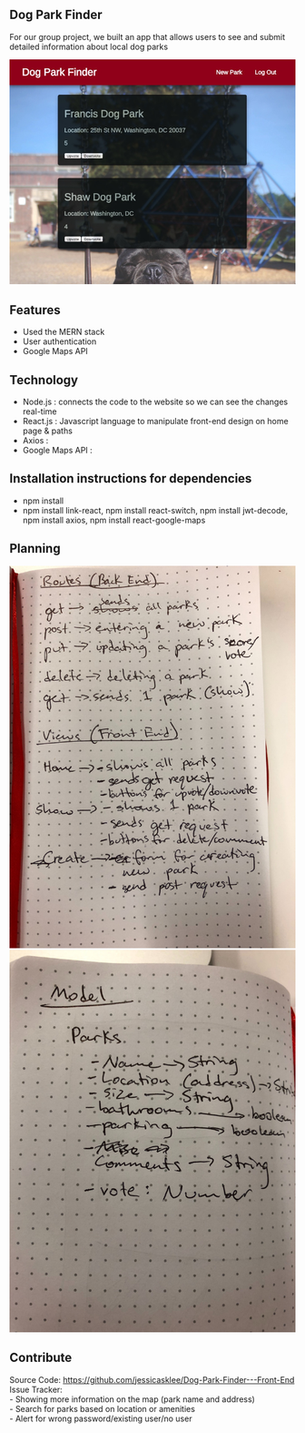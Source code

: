 ## Dog Park Finder

For our group project, we built an app that allows users to see and submit detailed information about local dog parks

![Dog Park Finder](/site-screenshot.jpg)

## Features

- Used the MERN stack
- User authentication
- Google Maps API


## Technology
- Node.js : connects the code to the website so we can see the changes real-time
- React.js : Javascript language to manipulate front-end design on home page & paths
- Axios : 
- Google Maps API :

## Installation instructions for dependencies
- npm install
- npm install link-react, npm install react-switch, npm install jwt-decode, npm install axios, npm install react-google-maps

## Planning
![Routes and Views](/routes_views.jpg)
![Model](/model.jpg)

## Contribute

Source Code: https://github.com/jessicasklee/Dog-Park-Finder---Front-End
Issue Tracker:
<br>
    - Showing more information on the map (park name and address)
<br>
    - Search for parks based on location or amenities
<br>
    - Alert for wrong password/existing user/no user

